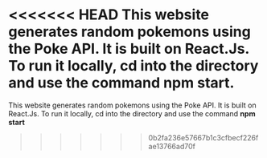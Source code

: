 <<<<<<< HEAD
This website generates random pokemons using the Poke API. It is built on React.Js. To run it locally, cd into the directory and use the command **npm start**.
=======
This website generates random pokemons using the Poke API. It is built on React.Js. To run it locally, cd into the directory and use the command **npm start**
>>>>>>> 0b2fa236e57667b1c3cfbecf226fae13766ad70f

